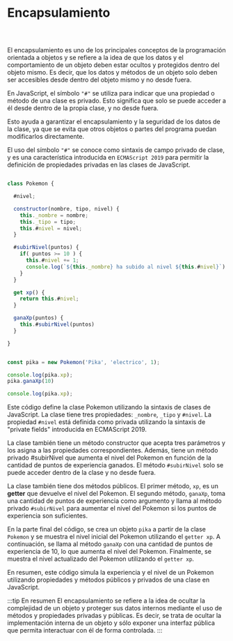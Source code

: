 # Encapsulamiento


<center style='margin:30px'>
<img :src="$withBase('/img/pika-detective.png')" width='300' />
</center>

El encapsulamiento es uno de los principales conceptos de la programación orientada a objetos y se refiere a la idea de que los datos y el comportamiento de un objeto deben estar ocultos y protegidos dentro del objeto mismo. Es decir, que los datos y métodos de un objeto solo deben ser accesibles desde dentro del objeto mismo y no desde fuera.

En JavaScript, el símbolo `"#"` se utiliza para indicar que una propiedad o método de una clase es privado. Esto significa que solo se puede acceder a él desde dentro de la propia clase, y no desde fuera.

Esto ayuda a garantizar el encapsulamiento y la seguridad de los datos de la clase, ya que se evita que otros objetos o partes del programa puedan modificarlos directamente.

El uso del símbolo `"#"` se conoce como sintaxis de campo privado de clase, y es una característica introducida en `ECMAScript 2019` para permitir la definición de propiedades privadas en las clases de JavaScript.

~~~js

class Pokemon {

  #nivel;

  constructor(nombre, tipo, nivel) {
    this._nombre = nombre;
    this._tipo = tipo;
    this.#nivel = nivel;
  }

  #subirNivel(puntos) {
    if( puntos >= 10 ) {
      this.#nivel += 1;
      console.log(`${this._nombre} ha subido al nivel ${this.#nivel}`)
    }
  }

  get xp() {
    return this.#nivel;
  }

  ganaXp(puntos) {
    this.#subirNivel(puntos)
  }

}


const pika = new Pokemon('Pika', 'electrico', 1);

console.log(pika.xp);
pika.ganaXp(10)

console.log(pika.xp);
~~~

Este código define la clase Pokemon utilizando la sintaxis de clases de JavaScript. La clase tiene tres propiedades: `_nombre`, `_tipo` y `#nivel`. La propiedad `#nivel` está definida como privada utilizando la sintaxis de "private fields" introducida en ECMAScript 2019.

La clase también tiene un método constructor que acepta tres parámetros y los asigna a las propiedades correspondientes. Además, tiene un método privado #subirNivel que aumenta el nivel del Pokemon en función de la cantidad de puntos de experiencia ganados. El método `#subirNivel` solo se puede acceder dentro de la clase y no desde fuera.

La clase también tiene dos métodos públicos. El primer método, `xp`, es un **getter** que devuelve el nivel del Pokemon. El segundo método, `ganaXp`, toma una cantidad de puntos de experiencia como argumento y llama al método privado `#subirNivel` para aumentar el nivel del Pokemon si los puntos de experiencia son suficientes.

En la parte final del código, se crea un objeto `pika` a partir de la clase `Pokemon` y se muestra el nivel inicial del Pokemon utilizando el `getter xp`. A continuación, se llama al método `ganaXp` con una cantidad de puntos de experiencia de 10, lo que aumenta el nivel del Pokemon. Finalmente, se muestra el nivel actualizado del Pokemon utilizando el `getter xp`.

En resumen, este código simula la experiencia y el nivel de un Pokemon utilizando propiedades y métodos públicos y privados de una clase en JavaScript.

:::tip En resumen
El encapsulamiento se refiere a la idea de ocultar la complejidad de un objeto y proteger sus datos internos mediante el uso de métodos y propiedades privadas y públicas. Es decir, se trata de ocultar la implementación interna de un objeto y sólo exponer una interfaz pública que permita interactuar con él de forma controlada.
:::

